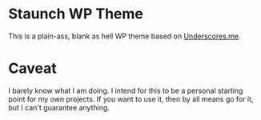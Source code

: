 Staunch WP Theme
========================================

This is a plain-ass, blank as hell WP theme based on [Underscores.me](http://underscores.me/).

Caveat
================================

I barely know what I am doing. I intend for this to be a personal starting point for my own projects. If you want to use it, then by all means go for it, but I can't guarantee anything.